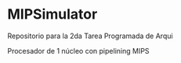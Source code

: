 MIPSimulator
============

Repositorio para la 2da Tarea Programada de Arqui

Procesador de 1 núcleo con pipelining MIPS
